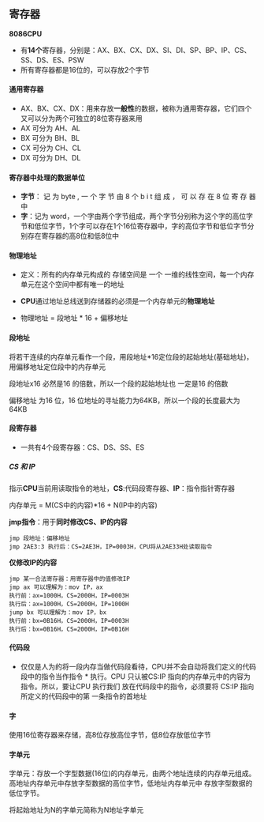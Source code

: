 ## 寄存器

**8086CPU**

* 有**14个**寄存器，分别是：AX、BX、CX、DX、SI、DI、SP、BP、IP、CS、SS、DS、ES、PSW
* 所有寄存器都是16位的，可以存放2个字节

#### 通用寄存器

* AX、BX、CX、DX：用来存放**一般性**的数据，被称为通用寄存器，它们四个又可以分为两个可独立的8位寄存器来用
* AX 可分为 AH、AL
* BX 可分为 BH、BL
* CX 可分为 CH、CL
* DX 可分为 DH、DL

#### 寄存器中处理的数据单位

* **字节**： 记 为 byte , 一 个 字 节 由 8 个 b i t 组 成 ， 可 以 存 在 8 位 寄 存 器 中
* **字**：记为 word，一个字由两个字节组成，两个字节分别称为这个字的高位字节和低位字节，1个字可以存在1个16位寄存器中，字的高位字节和低位字节分别存在寄存器的高8位和低8位中

#### 物理地址

* 定义：所有的内存单元构成的 存储空间是 一个 一维的线性空间，每一个内存单元在这个空间中都有唯一的地址
* **CPU**通过地址总线送到存储器的必须是一个内存单元的**物理地址**

* 物理地址 = 段地址 * 16 + 偏移地址

#### 段地址

将若干连续的内存单元看作一个段，用段地址*16定位段的起始地址(基础地址)，用偏移地址定位段中的内存单元

段地址x16 必然是16 的倍数，所以一个段的起始地址也 一定是16 的倍数

偏移地址 为16 位，16 位地址的寻址能力为64KB，所以一个段的长度最大为64KB

#### 段寄存器

* 一共有4个段寄存器：CS、DS、SS、ES

##### CS 和 IP

指示**CPU**当前用读取指令的地址，**CS**:代码段寄存器、**IP**：指令指针寄存器

内存单元 = M(CS中的内容)*16 + N(IP中的内容)

**jmp指令**：用于**同时修改CS、IP的内容**

```
jmp 段地址：偏移地址
jmp 2AE3:3 执行后：CS=2AE3H，IP=0003H，CPU将从2AE33H处读取指令
```

**仅修改IP的内容**

```
jmp 某一合法寄存器：用寄存器中的值修改IP
jmp ax 可以理解为：mov IP，ax
执行前：ax=1000H，CS=2000H，IP=0003H
执行后：ax=1000H，CS=2000H，IP=1000H
jump bx 可以理解为：mov IP，bx
执行前：bx=0B16H，CS=2000H，IP=0003H
执行后：bx=0B16H，CS=2000H，IP=0B16H
```

#### 代码段

* 仅仅是人为的将一段内存当做代码段看待，CPU并不会自动将我们定义的代码段中的指令当作指令 * 执行。CPU 只认被CS:IP 指向的内存单元中的内容为指令。所以，要让CPU 执行我们 放在代码段中的指令，必须要将 CS:IP 指向所定义的代码段中的第 一条指令的首地址

#### 字

使用16位寄存器来存储，高8位存放高位字节，低8位存放低位字节

#### 字单元

字单元：存放一个字型数据(16位)的内存单元，由两个地址连续的内存单元组成。高地址内存单元中存放字型数据的高位字节，低地址内存单元中 存放字型数据的低位字节。

将起始地址为N的字单元简称为N地址字单元
